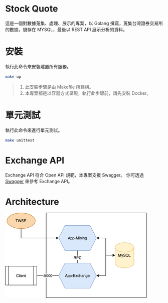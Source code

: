 # Stock Quote

這是一個對數據蒐集、處理、展示的專案，以 Golang 撰寫，蒐集台灣證券交易所的數據，儲存在 MYSQL，最後以 REST API 展示分析的資料。

# 安裝

執行此命令來安裝建置所有服務。
``` bash
make up
```

> 1. 此安裝步驟是由 Makefile 所建構。
> 2. 本專案都是以容器方式呈現，執行此步驟前，請先安裝 Docker。

# 單元測試

執行此命令來進行單元測試。
``` bash
make unittest
```

# Exchange API

Exchange API 符合 Open API 規範，本專案支援 Swagger。
你可透過 [Swagger](https://github.com/reddtsai/stockquote/api/exchange.yaml) 來參考 Exchange API。

# Architecture

![architecture](https://github.com/reddtsai/static/blob/master/twse.png)